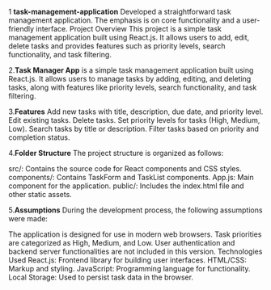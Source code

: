 1 **task-management-application**
Developed a straightforward task management application. The emphasis is on core functionality and a user-friendly interface.
Project Overview
This project is a simple task management application built using React.js. It allows users to add, edit, delete tasks and provides features such as priority levels, search functionality, and task filtering.

2.**Task Manager App** is a simple task management application built using React.js. It allows users to manage tasks by adding, editing, and deleting tasks, along with features like priority levels, search functionality, and task filtering.

3.**Features**
Add new tasks with title, description, due date, and priority level.
Edit existing tasks.
Delete tasks.
Set priority levels for tasks (High, Medium, Low).
Search tasks by title or description.
Filter tasks based on priority and completion status.

4.**Folder Structure**
The project structure is organized as follows:

src/: Contains the source code for React components and CSS styles.
components/: Contains TaskForm and TaskList components.
App.js: Main component for the application.
public/: Includes the index.html file and other static assets.

5.**Assumptions**
During the development process, the following assumptions were made:

The application is designed for use in modern web browsers.
Task priorities are categorized as High, Medium, and Low.
User authentication and backend server functionalities are not included in this version.
Technologies Used
React.js: Frontend library for building user interfaces.
HTML/CSS: Markup and styling.
JavaScript: Programming language for functionality.
Local Storage: Used to persist task data in the browser.
